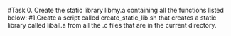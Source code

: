 #Task 0. Create the static library libmy.a containing all the functions listed below:
#1.Create a script called create_static_lib.sh that creates a static library called liball.a from all the .c files that are in the current directory.
